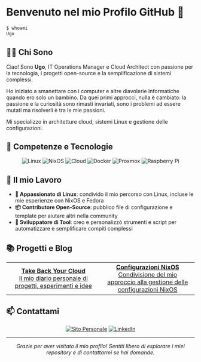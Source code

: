 # Benvenuto nel mio Profilo GitHub 👋

```bash
$ whoami
Ugo
```

## 👨‍💻 Chi Sono

Ciao! Sono **Ugo**, IT Operations Manager e Cloud Architect con passione per la tecnologia, i progetti open-source e la semplificazione di sistemi complessi.

Ho iniziato a smanettare con i computer e altre diavolerie informatiche quando ero solo un bambino. Da quei primi approcci, nulla è cambiato: la passione e la curiosità sono rimasti invariati, sono i problemi ad essere mutati ma risolverli è tra le mie passioni.

Mi specializzo in architetture cloud, sistemi Linux e gestione delle configurazioni.

## 🔧 Competenze e Tecnologie

<div align="center">
  
  ![Linux](https://img.shields.io/badge/-Linux-FCC624?style=for-the-badge&logo=linux&logoColor=black)
  ![NixOS](https://img.shields.io/badge/-NixOS-5277C3?style=for-the-badge&logo=nixos&logoColor=white)
  ![Cloud](https://img.shields.io/badge/-Architettura%20Cloud-FF9900?style=for-the-badge&logo=amazonaws&logoColor=white)
  ![Docker](https://img.shields.io/badge/-Docker-2496ED?style=for-the-badge&logo=docker&logoColor=white)
  ![Proxmox](https://img.shields.io/badge/-Proxmox-E57000?style=for-the-badge&logo=proxmox&logoColor=white)
  ![Raspberry Pi](https://img.shields.io/badge/-Raspberry%20Pi-C51A4A?style=for-the-badge&logo=raspberry-pi&logoColor=white)
  
</div>

## 🚀 Il mio Lavoro

- **🐧 Appassionato di Linux**: condivido il mio percorso con Linux, incluse le mie esperienze con NixOS e Fedora
- **📦 Contributore Open-Source**: pubblico file di configurazione e template per aiutare altri nella community
- **🔧 Sviluppatore di Tool**: creo e personalizzò strumenti e script per automatizzare e semplificare compiti complessi

## 📚 Progetti e Blog

<div align="center">
  <table>
    <tr>
      <td align="center" width="50%">
        <a href="https://takebackyour.cloud/">
          <b>Take Back Your Cloud</b>
          <br />
          Il mio diario personale di progetti, esperimenti e idee
        </a>
      </td>
      <td align="center" width="50%">
        <a href="https://takebackyour.cloud/tags/nixos/">
          <b>Configurazioni NixOS</b>
          <br />
          Condivisione del mio approccio alla gestione delle configurazioni NixOS
        </a>
      </td>
    </tr>
  </table>
</div>

## 📫 Contattami

<div align="center">
  
  [![Sito Personale](https://img.shields.io/badge/Sito%20Personale-palumbou.com-2ea44f?style=for-the-badge)](https://palumbou.com/)
  [![LinkedIn](https://img.shields.io/badge/LinkedIn-ugopalumbo-0077B5?style=for-the-badge&logo=linkedin&logoColor=white)](https://www.linkedin.com/in/ugopalumbo/)
  
</div>

---

<div align="center">
  <i>Grazie per aver visitato il mio profilo! Sentiti libero di esplorare i miei repository e di contattarmi se hai domande.</i>
</div>
